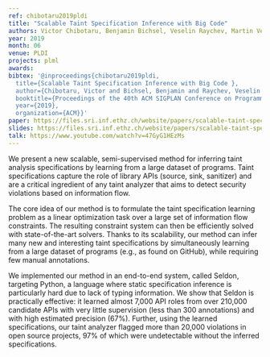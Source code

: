 ```yaml
---
ref: chibotaru2019pldi
title: "Scalable Taint Specification Inference with Big Code"
authors: Victor Chibotaru, Benjamin Bichsel, Veselin Raychev, Martin Vechev
year: 2019
month: 06
venue: PLDI
projects: plml
awards:
bibtex: '@inproceedings{chibotaru2019pldi,
  title={Scalable Taint Specification Inference with Big Code },
  author={Chibotaru, Victor and Bichsel, Benjamin and Raychev, Veselin and Vechev, Martin},
  booktitle={Proceedings of the 40th ACM SIGPLAN Conference on Programming Language Design and Implementation},
  year={2019},
  organization={ACM}}'
paper: https://files.sri.inf.ethz.ch/website/papers/scalable-taint-specification-inference-pldi2019.pdf
slides: https://files.sri.inf.ethz.ch/website/papers/scalable-taint-specification-inference-pldi2019-slides.pdf
talk: https://www.youtube.com/watch?v=47GyG1HEzMs
---
```


We present a new scalable, semi-supervised method for inferring taint analysis specifications by learning from a large dataset of programs. Taint specifications capture the role of library APIs (source, sink, sanitizer) and are a critical ingredient of any taint analyzer that aims to detect security violations based on information flow.

The core idea of our method is to formulate the taint specification learning problem as a linear optimization task over a large set of information flow constraints. The resulting constraint system can then be efficiently solved with state-of-the-art solvers. Thanks to its scalability, our method can infer many new and interesting taint specifications by simultaneously learning from a large dataset of programs (e.g., as found on GitHub), while requiring few manual annotations.

We implemented our method in an end-to-end system, called Seldon, targeting Python, a language where static specification inference is particularly hard due to lack of typing information. We show that Seldon is practically effective: it learned almost 7,000 API roles from over 210,000 candidate APIs with very little supervision (less than 300 annotations) and with high estimated precision (67%). Further, using the learned specifications, our taint analyzer flagged more than 20,000 violations in open source projects, 97% of which were undetectable without the inferred specifications.
